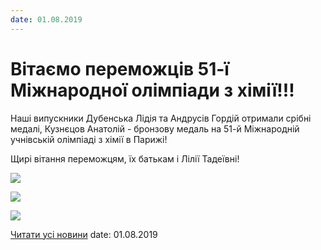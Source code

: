 ```yaml
---
date: 01.08.2019
---
```

# Вітаємо переможців 51-ї Міжнародної олімпіади з хімії!!!

Наші випускники Дубенська Лідія та Андрусів Гордій отримали срібні медалі, Кузнєцов Анатолій - бронзову медаль на 51-й Міжнародній учнівській олімпіаді з хімії в Парижі!

Щирі вітання переможцям, їх батькам і Лілії Тадеївні!

![](/images/blog/вітаємо-переможців-51-ї-міжнародної-олімпіади-з-хімії/chim1.jpg)

![](/images/blog/вітаємо-переможців-51-ї-міжнародної-олімпіади-з-хімії/chim3.jpg)

![](/images/blog/вітаємо-переможців-51-ї-міжнародної-олімпіади-з-хімії/chim2.jpg)

[Читати усі новини](/news)
date: 01.08.2019
